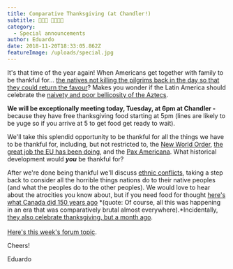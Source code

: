 ```yaml
---
title: Comparative Thanksgiving (at Chandler!)
subtitle: 🦃🥔🍎 🥧🍗🇹🇷
category:
  - Special announcements
author: Eduardo
date: 2018-11-20T18:33:05.862Z
featureImage: /uploads/special.jpg
---
```

It's that time of the year again! When Americans get together with family to be thankful for... [the natives not killing the pilgrims back in the day so that they could return the favour](https://news.nationalgeographic.com/2015/11/151121-first-thanksgiving-pilgrims-native-americans-wampanoag-saints-and-strangers/)? Makes you wonder if the Latin America should celebrate the [naivety and poor bellicosity of the Aztecs](https://en.wikipedia.org/wiki/Spanish_conquest_of_the_Aztec_Empire).



**We will be exceptionally meeting today, Tuesday, at 6pm at Chandler -** because they have free thanksgiving food starting at 5pm (lines are likely to be yuge so if you arrive at 5 to get food get ready to wait).



We'll take this splendid opportunity to be thankful for all the things we have to be thankful for, including, but not restricted to, the [New World Order](https://en.wikipedia.org/wiki/New_world_order_(politics)), [the great job the EU has been doing](https://en.wikipedia.org/wiki/2012_Nobel_Peace_Prize), and the [Pax Americana](http://pax_americana/). What historical development would ***you*** be thankful for?



After we're done being thankful we'll discuss [ethnic conflicts](http://sci-hub.tw/http://www.oxfordhandbooks.com/view/10.1093/oxfordhb/9780199566020.001.0001/oxfordhb-9780199566020-e-12), taking a step back to consider all the horrible things nations do to their native peoples (and what the peoples do to the other peoples). We would love to hear about the atrocities you know about, but if you need food for thought [here's what Canada did 150 years ago](https://nationalpost.com/news/canada/here-is-what-sir-john-a-macdonald-did-to-indigenous-people) *(quote: Of course, all this was happening in an era that was comparatively brutal almost everywhere).*Incidentally, [they also celebrate thanksgiving, but a month ago](https://en.wikipedia.org/wiki/Thanksgiving_(Canada)).\
\
[Here's this week's forum topic](http://forum.caltechsovereignty.club/t/nov-20-discussion-comparative-thanksgiving-and-ethnic-conflict/39).



Cheers!



Eduardo